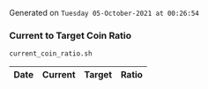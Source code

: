 Generated on `Tuesday 05-October-2021 at 00:26:54`

### Current to Target Coin Ratio
`current_coin_ratio.sh`

Date|Current|Target|Ratio
---|---|---|---
